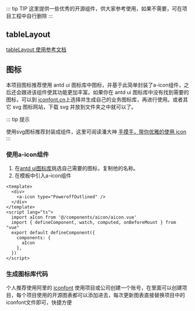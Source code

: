 
::: tip TIP
这里提供一些优秀的开源组件，供大家参考使用，如果不需要，可在项目工程中自行删除
:::

## tableLayout

[tableLayout 使用参考文档](/tableLayout/outline)


## 图标

本项目图标推荐使用 antd ui 图标库中图标，并基于此简单封装了a-icon组件，之后还会跟进该组件使其功能更加丰富。如果你在 antd ui 图标库中没有找到需要的图标，可以到 [iconfont.cn](https://www.iconfont.cn/)上选择并生成自己的业务图标库，再进行使用。或者其它 svg 图标网站，下载 svg 并放到文件夹之中就可以了。

::: tip 提示

使用svg图标推荐封装成组件，这里可阅读潘大神 [手摸手，带你优雅的使用 icon](https://juejin.cn/post/6844903517564436493)
:::

### 使用a-icon组件

1. 在[antd ui图标库](https://2x.antdv.com/components/icon-cn)挑选自己需要的图标，复制他的名称。
2. 在模板中引入a-icon组件

```vue
<template>
  <div>
    <a-icon type="PoweroffOutlined" />
  </div>
</template>
<script lang="ts">
  import aIcon from '@/components/aicon/aicon.vue'
  import { defineComponent, watch, computed, onBeforeMount } from "vue"
  export default defineComponent({
    components: {
      aIcon
    },
  })
</script>

```

### 生成图标库代码

个人推荐使用阿里的 [iconfont](https://www.iconfont.cn/) 使用项目或公司创建一个账号，在里面可以创建项目，每个项目使用的开源图表都可以添加进去，每次更新图表直接替换项目中的iconfont文件即可，快捷方便